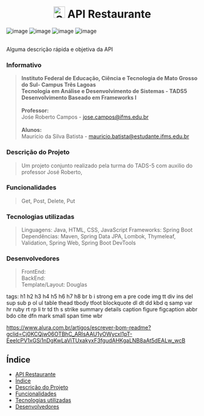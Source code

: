 <h1 align="center"> <img src="https://user-images.githubusercontent.com/82412074/165685247-412ff97d-921e-4c49-8260-8ac5abc8b615.png" alt="Spring Boot Logo" height="30px"/> API Restaurante </h1> 


![image](https://img.shields.io/badge/License-IFMS-6dc942) ![image](https://img.shields.io/badge/Editor-VSCode-2793e6) ![image](https://img.shields.io/badge/Spring_Boot-v2.0-2bc716) ![image](https://img.shields.io/badge/Maven-v3.8+-a6352d)

<br/>
Alguma descrição rápida e objetiva da API
<br/>

### Informativo
>**Instituto Federal de Educação, Ciência e Tecnologia de Mato Grosso do Sul- Campus Três Lagoas**<br/>
>**Tecnologia em Análise e Desenvolvimento de Sistemas - TADS5**<br/>
>**Desenvolvimento Baseado em Frameworks I**<br/>
><br/>
>**Professor:**<br/>
>Jośe Roberto Campos - jose.campos@ifms.edu.br<br/>
><br/>
>**Alunos:**<br/>
>Maurício da Silva Batista - mauricio.batista@estudante.ifms.edu.br<br/>


### Descrição do Projeto

>Um projeto conjunto realizado pela turma do TADS-5 com auxilio do professor José Roberto, 

### Funcionalidades
> Get, Post, Delete, Put

### Tecnologias utilizadas
> Linguagens: Java, HTML, CSS, JavaScript
> Frameworks: Spring Boot
> Dependências: Maven, Spring Data JPA, Lombok, Thymeleaf, Validation, Spring Web, Spring Boot DevTools  

### Desenvolvedores
> FrontEnd: <br/>
> BackEnd: <br/>
> Template/Layout: Douglas <br/>


tags:
h1 h2 h3 h4 h5 h6 h7 h8 br b i strong em a pre code img tt div ins del sup sub p ol ul table thead tbody tfoot blockquote dl dt dd kbd q samp var hr ruby rt rp li tr td th s strike summary details caption figure figcaption abbr bdo cite dfn mark small span time wbr

https://www.alura.com.br/artigos/escrever-bom-readme?gclid=Cj0KCQjw06OTBhC_ARIsAAU1yOWycxI1pT-EeeIcPV1xGSi1nDgKwLaViTUxakyxF3fgudAHKgaLNB8aAt5dEALw_wcB


## Índice 

* [API Restaurante](#API-Restaurante)
* [Índice](#índice)
* [Descrição do Projeto](#descrição-do-projeto)
* [Funcionalidades](#funcionalidades)
* [Tecnologias utilizadas](#tecnologias-utilizadas)
* [Desenvolvedores](#desenvolvedoras)
